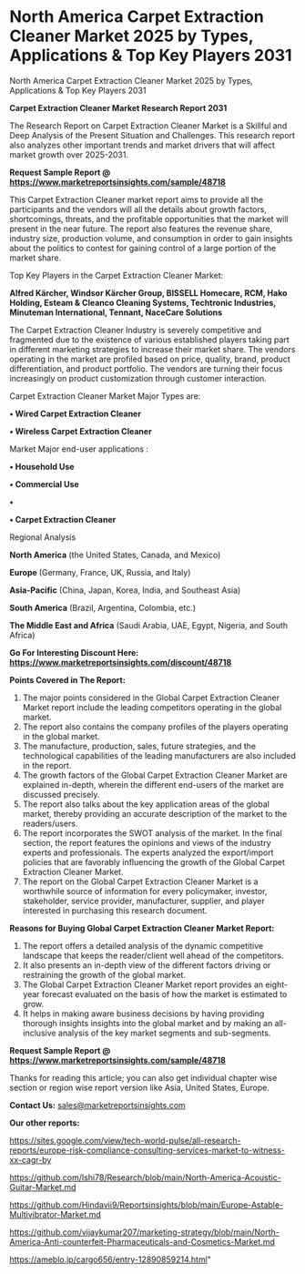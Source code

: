 # North America Carpet Extraction Cleaner Market 2025 by Types, Applications & Top Key Players 2031
North America Carpet Extraction Cleaner Market 2025 by Types, Applications & Top Key Players 2031

<strong>Carpet Extraction Cleaner Market Research Report 2031</strong>

The Research Report on Carpet Extraction Cleaner Market is a Skillful and Deep Analysis of the Present Situation and Challenges. This research report also analyzes other important trends and market drivers that will affect market growth over 2025-2031.

<strong>Request Sample Report @ <a href=https://www.marketreportsinsights.com/sample/48718>https://www.marketreportsinsights.com/sample/48718</a></strong>

This Carpet Extraction Cleaner market report aims to provide all the participants and the vendors will all the details about growth factors, shortcomings, threats, and the profitable opportunities that the market will present in the near future. The report also features the revenue share, industry size, production volume, and consumption in order to gain insights about the politics to contest for gaining control of a large portion of the market share.

Top Key Players in the Carpet Extraction Cleaner Market:

<strong>Alfred Kärcher, Windsor Kärcher Group, BISSELL Homecare, RCM, Hako Holding, Esteam & Cleanco Cleaning Systems, Techtronic Industries, Minuteman International, Tennant, NaceCare Solutions</strong>

The Carpet Extraction Cleaner Industry is severely competitive and fragmented due to the existence of various established players taking part in different marketing strategies to increase their market share. The vendors operating in the market are profiled based on price, quality, brand, product differentiation, and product portfolio. The vendors are turning their focus increasingly on product customization through customer interaction.

Carpet Extraction Cleaner Market Major Types are:

<strong>•  Wired Carpet Extraction Cleaner

•  Wireless Carpet Extraction Cleaner</strong>

Market Major end-user applications :

<strong>•  Household Use

•  Commercial Use

•  

•  Carpet Extraction Cleaner</strong>

Regional Analysis

</u><strong><b>North America</b></strong> (the United States, Canada, and Mexico)

<strong><b>Europe </b></strong>(Germany, France, UK, Russia, and Italy)

<strong><b>Asia-Pacific</b></strong> (China, Japan, Korea, India, and Southeast Asia)

<strong><b>South America</b></strong> (Brazil, Argentina, Colombia, etc.)

<strong><b>The Middle East and Africa</b></strong> (Saudi Arabia, UAE, Egypt, Nigeria, and South Africa)

<strong>Go For Interesting Discount Here: <a href=https://www.marketreportsinsights.com/discount/48718>https://www.marketreportsinsights.com/discount/48718</a></strong>

<strong>Points Covered in The Report:</strong>
<ol>
  <li>The major points considered in the Global Carpet Extraction Cleaner Market report include the leading competitors operating in the global market.</li>
  <li>The report also contains the company profiles of the players operating in the global market.</li>
  <li>The manufacture, production, sales, future strategies, and the technological capabilities of the leading manufacturers are also included in the report.</li>
  <li>The growth factors of the Global Carpet Extraction Cleaner Market are explained in-depth, wherein the different end-users of the market are discussed precisely.</li>
  <li>The report also talks about the key application areas of the global market, thereby providing an accurate description of the market to the readers/users.</li>
  <li>The report incorporates the SWOT analysis of the market. In the final section, the report features the opinions and views of the industry experts and professionals. The experts analyzed the export/import policies that are favorably influencing the growth of the Global Carpet Extraction Cleaner Market.</li>
  <li>The report on the Global Carpet Extraction Cleaner Market is a worthwhile source of information for every policymaker, investor, stakeholder, service provider, manufacturer, supplier, and player interested in purchasing this research document.</li>
</ol>
<strong>Reasons for Buying Global Carpet Extraction Cleaner Market Report:</strong>

<ol>
  <li>The report offers a detailed analysis of the dynamic competitive landscape that keeps the reader/client well ahead of the competitors.</li>
  <li>It also presents an in-depth view of the different factors driving or restraining the growth of the global market.</li>
  <li>The Global Carpet Extraction Cleaner Market report provides an eight-year forecast evaluated on the basis of how the market is estimated to grow.</li>
  <li>It helps in making aware business decisions by having providing thorough insights insights into the global market and by making an all-inclusive analysis of the key market segments and sub-segments.</li>
</ol>
<strong>Request Sample Report @ <a href=https://www.marketreportsinsights.com/sample/48718>https://www.marketreportsinsights.com/sample/48718</a></strong>


Thanks for reading this article; you can also get individual chapter wise section or region wise report version like Asia, United States, Europe.

<strong>Contact Us:</strong>
sales@marketreportsinsights.com

<strong>Our other reports:</strong>

<a href=https://sites.google.com/view/tech-world-pulse/all-research-reports/europe-risk-compliance-consulting-services-market-to-witness-xx-cagr-by>https://sites.google.com/view/tech-world-pulse/all-research-reports/europe-risk-compliance-consulting-services-market-to-witness-xx-cagr-by</a>

<a href=https://github.com/Ishi78/Research/blob/main/North-America-Acoustic-Guitar-Market.md>https://github.com/Ishi78/Research/blob/main/North-America-Acoustic-Guitar-Market.md</a>

<a href=https://github.com/Hindavii9/Reportsinsights/blob/main/Europe-Astable-Multivibrator-Market.md>https://github.com/Hindavii9/Reportsinsights/blob/main/Europe-Astable-Multivibrator-Market.md</a>

<a href=https://github.com/vijaykumar207/marketing-strategy/blob/main/North-America-Anti-counterfeit-Pharmaceuticals-and-Cosmetics-Market.md>https://github.com/vijaykumar207/marketing-strategy/blob/main/North-America-Anti-counterfeit-Pharmaceuticals-and-Cosmetics-Market.md</a>

<a href=https://ameblo.jp/cargo656/entry-12890859214.html>https://ameblo.jp/cargo656/entry-12890859214.html</a>"
